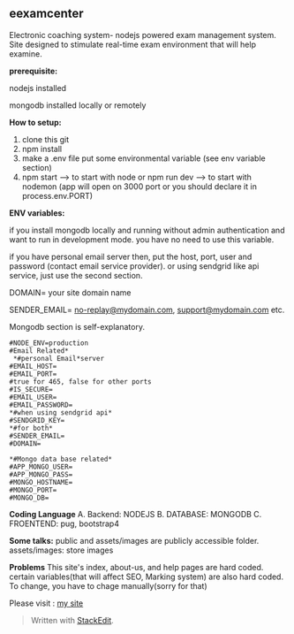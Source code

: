 ## **eexamcenter**
Electronic coaching system- nodejs powered exam management system.
Site designed to stimulate real-time exam environment that will help examine.

**prerequisite:**
 
 nodejs installed
 
 mongodb installed locally or remotely
 
 
**How to setup:**  
 1. clone this git 
 2. npm install 
 3. make a .env file put some environmental
    variable (see env variable section) 
 4. npm start --> to start with node
        or npm run dev --> to start with nodemon (app will open on 3000 port or you should declare it in process.env.PORT)


**ENV variables:**

if you install mongodb locally and running without admin authentication and want to run in development mode. you have no need to use this variable.

if you have personal email server then, put the host, port, user and password (contact email service provider).
or using sendgrid like api service, just use the second section.

DOMAIN= your site domain name

SENDER_EMAIL= no-replay@mydomain.com, support@mydomain.com etc.

Mongodb section is self-explanatory.

    #NODE_ENV=production
    #Email Related*
     *#personal Email*server
    #EMAIL_HOST=
    #EMAIL_PORT=
    #true for 465, false for other ports
    #IS_SECURE=
    #EMAIL_USER=
    #EMAIL_PASSWORD=
    *#when using sendgrid api*
    #SENDGRID_KEY=
    *#for both*
    #SENDER_EMAIL=
    #DOMAIN=
    
    *#Mongo data base related*
    #APP_MONGO_USER=
    #APP_MONGO_PASS=
    #MONGO_HOSTNAME=
    #MONGO_PORT=
    #MONGO_DB=


**Coding Language**
A. Backend: NODEJS
B. DATABASE: MONGODB
C. FROENTEND: pug, bootstrap4


**Some talks:**
public and assets/images are publicly accessible folder.
assets/images: store images

**Problems**
This site's index, about-us, and help pages are hard coded. 
certain variables(that will affect SEO, Marking system) are also hard coded. To change, you have to chage manually(sorry for that)

Please visit : [my site](https://onlinepgdexam.com)
> Written with [StackEdit](https://stackedit.io/).
